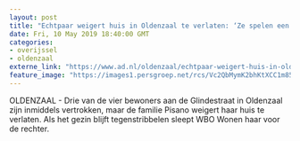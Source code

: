 ```yaml
---
layout: post
title: "Echtpaar weigert huis in Oldenzaal te verlaten: ‘Ze spelen een vies spelletje’"
date: Fri, 10 May 2019 18:40:00 GMT
categories: 
- overijssel 
- oldenzaal 
externe_link: "https://www.ad.nl/oldenzaal/echtpaar-weigert-huis-in-oldenzaal-te-verlaten-ze-spelen-een-vies-spelletje~aaeb03f9/"
feature_image: "https://images1.persgroep.net/rcs/Vc2QbMymK2bhKtXCC1m850Q4lwY/diocontent/147449362/_fitwidth/400/?appId=21791a8992982cd8da851550a453bd7f&quality=0.7"
---
```


OLDENZAAL - Drie van de vier bewoners aan de Glindestraat in Oldenzaal zijn inmiddels vertrokken, maar de familie Pisano weigert haar huis te verlaten. Als het gezin blijft tegenstribbelen sleept WBO Wonen haar voor de rechter.
